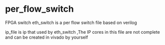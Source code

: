 # per_flow_switch
FPGA switch
eth_switch is a per flow switch file based on verilog


ip_file is ip that used by eth_switch ,The IP cores in this file are not complete and can be created in vivado by yourself
